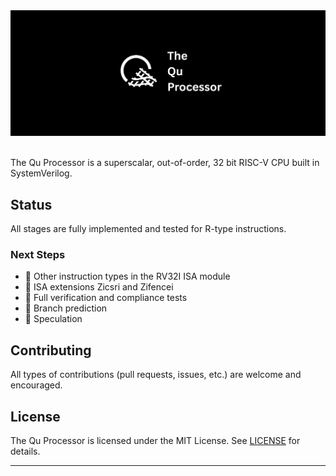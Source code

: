 <picture>
  <source
    srcset="docs/qu_banner_dark.svg"
    media="(prefers-color-scheme: dark)"
  />
  <source
    srcset="docs/qu_banner_light.svg"
    media="(prefers-color-scheme: light), (prefers-color-scheme: no-preference)"
  />
  <img src="docs/qu_banner_light.svg" alt="The Qu Processor README Top Banner" />
</picture><br /><br />

The Qu Processor is a superscalar, out-of-order, 32 bit RISC-V CPU built in SystemVerilog.

## Status

All stages are fully implemented and tested for R-type instructions.

### Next Steps

- 🚧 Other instruction types in the RV32I ISA module
- 🚧 ISA extensions Zicsri and Zifencei
- 🚧 Full verification and compliance tests
- 🚧 Branch prediction
- 🚧 Speculation

## Contributing

All types of contributions (pull requests, issues, etc.) are welcome and encouraged.

## License

The Qu Processor is licensed under the MIT License. See [LICENSE](LICENSE) for details.

---